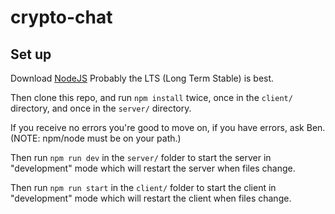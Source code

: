 # crypto-chat

## Set up

Download [NodeJS](https://nodejs.org/en/) Probably the LTS (Long Term Stable) is best.

Then clone this repo, and run `npm install` twice, once in the `client/` directory, and once in the `server/` directory.

If you receive no errors you're good to move on, if you have errors, ask Ben. (NOTE: npm/node must be on your path.)

Then run `npm run dev` in the `server/` folder to start the server in "development" mode which will restart the server when files change.

Then run `npm run start` in the `client/` folder to start the client in "development" mode which will restart the client when files change.
